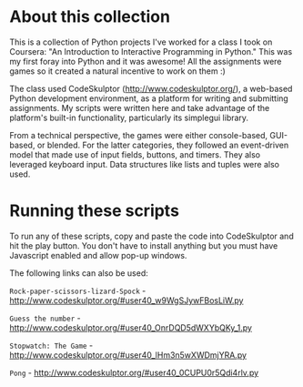 # About this collection
This is a collection of Python projects I've worked for a class I took on Coursera: "An Introduction to Interactive Programming in Python." This was my first foray into Python and it was awesome! All the assignments were games so it created a natural incentive to work on them :)

The class used CodeSkulptor (http://www.codeskulptor.org/), a web-based Python development environment, as a platform for writing and submitting assignments. My scripts were written here and take advantage of the platform's built-in functionality, particularly its simplegui library.

From a technical perspective, the games were either console-based, GUI-based, or blended. For the latter categories, they followed an event-driven model that made use of input fields, buttons, and timers. They also leveraged keyboard input. Data structures like lists and tuples were also used.

# Running these scripts
To run any of these scripts, copy and paste the code into CodeSkulptor and hit the play button. You don't have to install anything but you must have Javascript enabled and allow pop-up windows.

The following links can also be used:

```Rock-paper-scissors-lizard-Spock``` - http://www.codeskulptor.org/#user40_w9WgSJywFBosLiW.py

```Guess the number``` - http://www.codeskulptor.org/#user40_OnrDQD5dWXYbQKy_1.py

```Stopwatch: The Game``` - http://www.codeskulptor.org/#user40_lHm3n5wXWDmjYRA.py

```Pong``` - http://www.codeskulptor.org/#user40_0CUPU0r5Qdi4rlv.py
